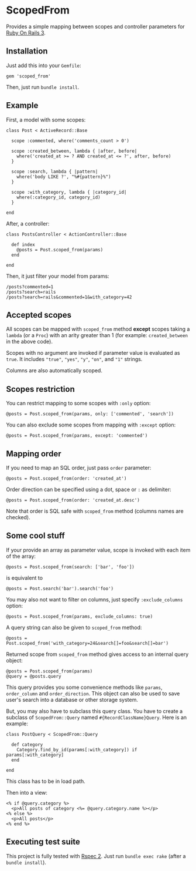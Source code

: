 # ScopedFrom

Provides a simple mapping between scopes and controller parameters for
[Ruby On Rails 3](http://rubyonrails.org/).

## Installation

Just add this into your `Gemfile`:

    gem 'scoped_from'

Then, just run `bundle install`.

## Example

First, a model with some scopes:

    class Post < ActiveRecord::Base

      scope :commented, where('comments_count > 0')

      scope :created_between, lambda { |after, before|
        where('created_at >= ? AND created_at <= ?', after, before)
      }

      scope :search, lambda { |pattern|
        where('body LIKE ?', "%#{pattern}%")
      }

      scope :with_category, lambda { |category_id|
        where(:category_id, category_id)
      }

    end

After, a controller:

    class PostsController < ActionController::Base

      def index
        @posts = Post.scoped_from(params)
      end

    end

Then, it just filter your model from params:

    /posts?commented=1
    /posts?search=rails
    /posts?search=rails&commented=1&with_category=42

## Accepted scopes

All scopes can be mapped with `scoped_from` method **except** scopes taking a
`lambda` (or a `Proc`) with an arity greater than 1 (for example:
`created_between` in the above code).

Scopes with no argument are invoked if parameter value is evaluated as `true`.
It includes `"true"`, `"yes"`, `"y"`, `"on"`, and `"1"` strings.

Columns are also automatically scoped.

## Scopes restriction

You can restrict mapping to some scopes with `:only` option:

    @posts = Post.scoped_from(params, only: ['commented', 'search'])

You can also exclude some scopes from mapping with `:except` option:

    @posts = Post.scoped_from(params, except: 'commented')

## Mapping order

If you need to map an SQL order, just pass `order` parameter:

    @posts = Post.scoped_from(order: 'created_at')

Order direction can be specified using a dot, space or `:` as delimiter:

    @posts = Post.scoped_from(order: 'created_at.desc')

Note that order is SQL safe with `scoped_from` method (columns names are
checked).

## Some cool stuff

If your provide an array as parameter value, scope is invoked with each item
of the array:

    @posts = Post.scoped_from(search: ['bar', 'foo'])

is equivalent to

    @posts = Post.search('bar').search('foo')

You may also not want to filter on columns, just specify `:exclude_columns`
option:

    @posts = Post.scoped_from(params, exclude_columns: true)

A query string can also be given to `scoped_from` method:

    @posts = Post.scoped_from('with_category=24&search[]=foo&search[]=bar')

Returned scope from `scoped_from` method gives access to an internal query
object:

    @posts = Post.scoped_from(params)
    @query = @posts.query

This query provides you some convenience methods like `params`, `order_column`
and `order_direction`. This object can also be used to save user's search into
a database or other storage system.

But, you may also have to subclass this query class. You have to create a
subclass of `ScopedFrom::Query` named `#{RecordClassName}Query`. Here is an
example:

    class PostQuery < ScopedFrom::Query

      def category
        Category.find_by_id(params[:with_category]) if params[:with_category]
      end

    end

This class has to be in load path.

Then into a view:

    <% if @query.category %>
      <p>All posts of category <%= @query.category.name %></p>
    <% else %>
      <p>All posts</p>
    <% end %>

## Executing test suite

This project is fully tested with [Rspec 2](http://github.com/rspec/rspec).
Just run `bundle exec rake` (after a `bundle install`).
